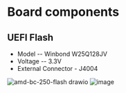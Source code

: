 # Board components

## UEFI Flash

* Model -- Winbond W25Q128JV
* Voltage -- 3.3V
* External Connector - J4004
  
![amd-bc-250-flash drawio](https://github.com/user-attachments/assets/a00d8174-d1e4-44bd-8ae4-bdc3c39280ab) 
![image](https://github.com/user-attachments/assets/bb435976-7fa2-40f2-b6cc-d562351beabc)

